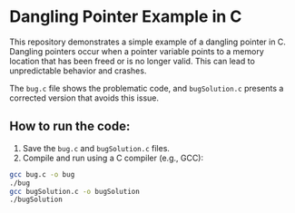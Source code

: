 # Dangling Pointer Example in C

This repository demonstrates a simple example of a dangling pointer in C.  Dangling pointers occur when a pointer variable points to a memory location that has been freed or is no longer valid. This can lead to unpredictable behavior and crashes. 

The `bug.c` file shows the problematic code, and `bugSolution.c` presents a corrected version that avoids this issue.

## How to run the code:

1.  Save the `bug.c` and `bugSolution.c` files.
2.  Compile and run using a C compiler (e.g., GCC):
   ```bash
   gcc bug.c -o bug
   ./bug
   gcc bugSolution.c -o bugSolution
   ./bugSolution
   ```